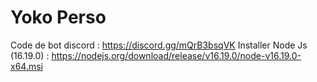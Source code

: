 # Yoko Perso
Code de bot discord : https://discord.gg/mQrB3bsqVK 
Installer Node Js (16.19.0) : https://nodejs.org/download/release/v16.19.0/node-v16.19.0-x64.msi
